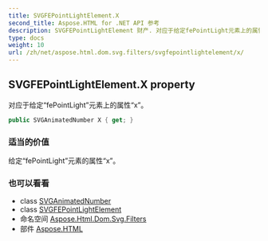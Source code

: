 ```yaml
---
title: SVGFEPointLightElement.X
second_title: Aspose.HTML for .NET API 参考
description: SVGFEPointLightElement 财产. 对应于给定fePointLight元素上的属性x
type: docs
weight: 10
url: /zh/net/aspose.html.dom.svg.filters/svgfepointlightelement/x/
---
```

## SVGFEPointLightElement.X property

对应于给定“fePointLight”元素上的属性“x”。

```csharp
public SVGAnimatedNumber X { get; }
```

### 适当的价值

给定“fePointLight”元素的属性“x”。

### 也可以看看

* class [SVGAnimatedNumber](../../../aspose.html.dom.svg.datatypes/svganimatednumber/)
* class [SVGFEPointLightElement](../)
* 命名空间 [Aspose.Html.Dom.Svg.Filters](../../svgfepointlightelement/)
* 部件 [Aspose.HTML](../../../)


